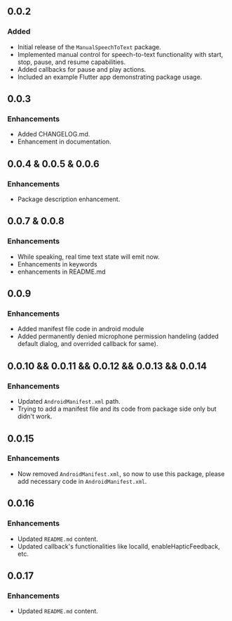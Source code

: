 ## 0.0.2

### Added

- Initial release of the `ManualSpeechToText` package.
- Implemented manual control for speech-to-text functionality with start, stop, pause, and resume capabilities.
- Added callbacks for pause and play actions.
- Included an example Flutter app demonstrating package usage.

## 0.0.3

### Enhancements

- Added CHANGELOG.md.
- Enhancement in documentation.

## 0.0.4 & 0.0.5 & 0.0.6

### Enhancements

- Package description enhancement.

## 0.0.7 & 0.0.8

### Enhancements

- While speaking, real time text state will emit now.
- Enhancements in keywords
- enhancements in README.md

## 0.0.9

### Enhancements

- Added manifest file code in android module
- Added permanently denied microphone permission handeling (added default dialog, and overrided callback for same).

## 0.0.10 && 0.0.11 && 0.0.12 && 0.0.13 && 0.0.14

### Enhancements

- Updated `AndroidManifest.xml` path.
- Trying to add a manifest file and its code from package side only but didn't work.

## 0.0.15

### Enhancements

- Now removed `AndroidManifest.xml`, so now to use this package, please add necessary code in `AndroidManifest.xml`.

## 0.0.16

### Enhancements

- Updated `README.md` content.
- Updated callback's functionalities like localId, enableHapticFeedback, etc.

## 0.0.17

### Enhancements

- Updated `README.md` content.
